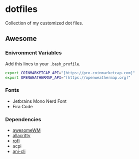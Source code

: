 # dotfiles
Collection of my customized dot files.
## Awesome
### Enivronment Variables
Add this lines to your `.bash_profile`.
```bash
export COINMARKETCAP_API="[https://pro.coinmarketcap.com]"
export OPENWEATHERMAP_API="[https://openweathermap.org]"
```
### Fonts
- Jetbrains Mono Nerd Font
- Fira Code
### Dependencies
- [awesomeWM](https://awesomewm.org)
- [allacritty](https://github.com/alacritty/alacritty)
- [rofi](https://github.com/davatorium/rofi)
- acpi
- [ani-cli](https://github.com/pystardust/ani-cli)

